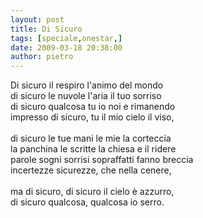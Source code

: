 ```yaml
---
layout: post
title: Di Sicuro
tags: [speciale,onestar,]
date: 2009-03-18 20:38:00
author: pietro
---
```

Di sicuro il respiro l'animo del mondo<br/>di sicuro le nuvole l'aria il tuo sorriso<br/>di sicuro qualcosa tu io noi e rimanendo<br/>impresso di sicuro, tu il mio cielo il viso,<br/><br/>di sicuro le tue mani le mie la corteccia<br/>la panchina le scritte la chiesa e il ridere<br/>parole sogni sorrisi sopraffatti fanno breccia<br/>incertezze sicurezze, che nella cenere,<br/><br/>ma di sicuro, di sicuro il cielo è azzurro,<br/>di sicuro qualcosa, qualcosa io serro.
